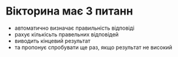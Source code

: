 # Вікторина має 3 питанн

- автоматично визначає правильність відповіді
- рахує кількісьть правельних відповідей
- виводить кінцевий результат 
- та пропонує спробувати ще раз, якщо результат не високий
